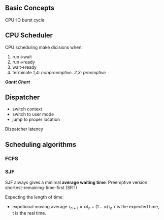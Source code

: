 ## Basic Concepts
CPU-IO burst cycle

## CPU Scheduler
CPU scheduling make dicisions when:
1. run->wait
2. run->ready
3. wait->ready
4. terminate
_1,4: nonpreemptive. 2,3: preemptive_

**_Gantt Chart_**

## Dispatcher
- switch context
- switch to user mode
- jump to proper location

Dispatcher latency


## Scheduling algorithms
### FCFS

### SJF
SJF always gives a minimal **average waiting time**.
Preemptive version: shortest-remaining-time-first (SRT)

Expecting the length of time:
- expotional moving average
$\tau_{n+1}=\alpha t_{n}+(1-\alpha)\tau_{n}$
$\tau \text{ is the expected time, t is the real time.}$

